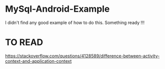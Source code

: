 # MySql-Android-Example
I didn't find any good example of how to do this. Something ready !!!



# TO READ

https://stackoverflow.com/questions/4128589/difference-between-activity-context-and-application-context

